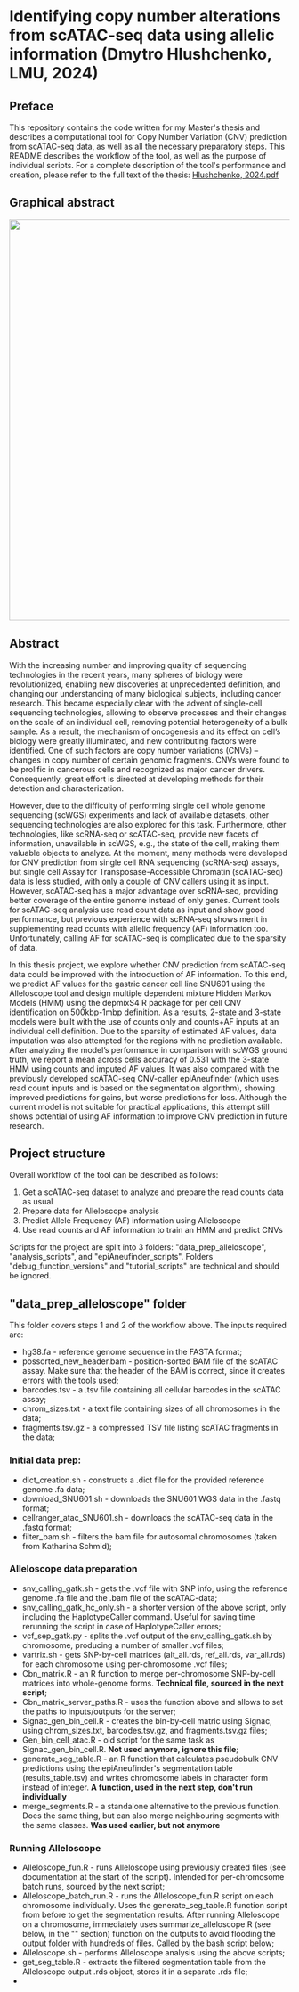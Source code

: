 # Identifying copy number alterations from scATAC-seq data using allelic information (Dmytro Hlushchenko, LMU, 2024)
## Preface
This repository contains the code written for my Master's thesis and describes a computational tool for Copy Number Variation (CNV) prediction from scATAC-seq data, as well as all the necessary preparatory steps. This README describes the workflow of the tool, as well as the purpose of individual scripts. For a complete description of the tool's performance and creation, please refer to the full text of the thesis:
[Hlushchenko, 2024.pdf](https://github.com/CloudCurio/lmu-thesis-project/files/14616168/Hlushchenko.2024.pdf)
## Graphical abstract
<p align="center">
 <img src="https://github.com/CloudCurio/lmu-thesis-project/assets/66057046/1de4c047-079d-492d-a6ce-c341726da385" width="720">
</p>

## Abstract
With the increasing number and improving quality of sequencing technologies in the recent years, many spheres of biology were revolutionized, enabling new discoveries at unprecedented definition, and changing our understanding of many biological subjects, including cancer research. This became especially clear with the advent of single-cell sequencing technologies, allowing to observe processes and their changes on the scale of an individual cell, removing potential heterogeneity of a bulk sample. As a result, the mechanism of oncogenesis and its effect on cell’s biology were greatly illuminated, and new contributing factors were identified. One of such factors are copy number variations (CNVs) – changes in copy number of certain genomic fragments. CNVs were found to be prolific in cancerous cells and recognized as major cancer drivers. Consequently, great effort is directed at developing methods for their detection and characterization.

However, due to the difficulty of performing single cell whole genome sequencing (scWGS) experiments and lack of available datasets, other sequencing technologies are also explored for this task. Furthermore, other technologies, like scRNA-seq or scATAC-seq, provide new facets of information, unavailable in scWGS, e.g., the state of the cell, making them valuable objects to analyze. At the moment, many methods were developed for CNV prediction from single cell RNA sequencing (scRNA-seq) assays, but single cell Assay for Transposase-Accessible Chromatin (scATAC-seq) data is less studied, with only a couple of CNV callers using it as input. However, scATAC-seq has a major advantage over scRNA-seq, providing better coverage of the entire genome instead of only genes. Current tools for scATAC-seq analysis use read count data as input and show good performance, but previous experience with scRNA-seq shows merit in supplementing read counts with allelic frequency (AF) information too. Unfortunately, calling AF for scATAC-seq is complicated due to the sparsity of data.

In this thesis project, we explore whether CNV prediction from scATAC-seq data could be improved with the introduction of AF information. To this end, we predict AF values for the gastric cancer cell line SNU601 using the Alleloscope tool and design multiple dependent mixture Hidden Markov Models (HMM) using the depmixS4 R package for per cell CNV identification on 500kbp-1mbp definition. As a results, 2-state and 3-state models were built with the use of counts only and counts+AF inputs at an individual cell definition. Due to the sparsity of estimated AF values, data imputation was also attempted for the regions with no prediction available. After analyzing the model’s performance in comparison with scWGS ground truth, we report a mean across cells accuracy of 0.531 with the 3-state HMM using counts and imputed AF values. It was also compared with the previously developed scATAC-seq CNV-caller epiAneufinder (which uses read count inputs and is based on the segmentation algorithm), showing improved predictions for gains, but worse predictions for loss. Although the current model is not suitable for practical applications, this attempt still shows potential of using AF information to improve CNV prediction in future research.
## Project structure
Overall workflow of the tool can be described as follows:
1. Get a scATAC-seq dataset to analyze and prepare the read counts data as usual
2. Prepare data for Alleloscope analysis
3. Predict Allele Frequency (AF) information using Alleloscope
4. Use read counts and AF information to train an HMM and predict CNVs

Scripts for the project are split into 3 folders: "data_prep_alleloscope", "analysis_scripts", and "epiAneufinder_scripts". Folders "debug_function_versions" and "tutorial_scripts" are technical and should be ignored.

## "data_prep_alleloscope" folder
This folder covers steps 1 and 2 of the workflow above. The inputs required are:
- hg38.fa - reference genome sequence in the FASTA format;
- possorted_new_header.bam - position-sorted BAM file of the scATAC assay. Make sure that the header of the BAM is correct, since it creates errors with the tools used;
- barcodes.tsv - a .tsv file containing all cellular barcodes in the scATAC assay;
- chrom_sizes.txt - a text file containing sizes of all chromosomes in the data;
- fragments.tsv.gz - a compressed TSV file listing scATAC fragments in the data;

### Initial data prep:
- dict_creation.sh - constructs a .dict file for the provided reference genome .fa data;
- download_SNU601.sh - downloads the SNU601 WGS data in the .fastq format;
- cellranger_atac_SNU601.sh - downloads the scATAC-seq data in the .fastq format;
- filter_bam.sh - filters the bam file for autosomal chromosomes (taken from Katharina Schmid);
### Alleloscope data preparation
- snv_calling_gatk.sh - gets the .vcf file with SNP info, using the reference genome .fa file and the .bam file of the scATAC-data;
- snv_calling_gatk_hc_only.sh - a shorter version of the above script, only including the HaplotypeCaller command. Useful for saving time rerunning the script in case of HaplotypeCaller errors;
- vcf_sep_gatk.py - splits the .vcf output of the snv_calling_gatk.sh by chromosome, producing a number of smaller .vcf files;
- vartrix.sh - gets SNP-by-cell matrices (alt_all.rds, ref_all.rds, var_all.rds) for each chromosome using per-chromosome .vcf files;
- Cbn_matrix.R - an R function to merge per-chromosome SNP-by-cell matrices into whole-genome forms. **Technical file, sourced in the next script**;
- Cbn_matrix_server_paths.R - uses the function above and allows to set the paths to inputs/outputs for the server;
- Signac_gen_bin_cell.R - creates the bin-by-cell matric using Signac, using chrom_sizes.txt, barcodes.tsv.gz, and fragments.tsv.gz files;
- Gen_bin_cell_atac.R - old script for the same task as Signac_gen_bin_cell.R. **Not used anymore, ignore this file**;
- generate_seg_table.R - an R function that calculates pseudobulk CNV predictions using the epiAneufinder's segmentation table (results_table.tsv) and writes chromosome labels in character form instead of integer. **A function, used in the next step, don't run individually**
- merge_segments.R - a standalone alternative to the previous function. Does the same thing, but can also merge neighbouring segments with the same classes. **Was used earlier, but not anymore**

### Running Alleloscope
- Alleloscope_fun.R - runs Alleloscope using previously created files (see documentation at the start of the script). Intended for per-chromosome batch runs, sourced by the next script;
- Alleloscope_batch_run.R - runs the Alleloscope_fun.R script on each chromosome individually. Uses the generate_seg_table.R function script from before to get the segmentation results. After running Alleloscope on a chromosome, immediately uses summarize_alleloscope.R (see below, in the "" section) function on the outputs to avoid flooding the output folder with hundreds of files. Called by the bash script below;
- Alleloscope.sh - performs Alleloscope analysis using the above scripts;
- get_seg_table.R - extracts the filtered segmentation table from the Alleloscope output .rds object, stores it in a separate .rds file;
- 
